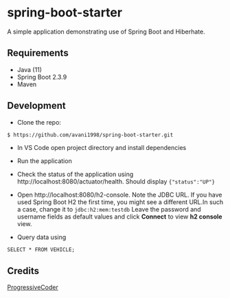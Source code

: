 # spring-boot-starter
A simple application demonstrating use of Spring Boot and Hiberhate. 

## Requirements 
- Java (11)
- Spring Boot 2.3.9
- Maven 

## Development
- Clone the repo:
```bash
$ https://github.com/avani1998/spring-boot-starter.git 
```
- In VS Code open project directory and install dependencies

- Run the application

- Check the status of the application using http://localhost:8080/actuator/health. Should display ```{"status":"UP"}```

- Open http://localhost:8080/h2-console. Note the JDBC URL. If you have used Spring Boot H2 the first time, you might see a different URL.In such a case, change it to ```jdbc:h2:mem:testdb``` Leave the password and username fields as default values and click **Connect** to view **h2 console** view.

- Query data using 
```mysql
SELECT * FROM VEHICLE;
```

## Credits
[ProgressiveCoder](http://progressivecoder.com/the-anatomy-of-a-spring-boot-application/)
